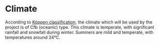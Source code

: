 # Climate

According to [Köppen classification](https://en.wikipedia.org/wiki/K%C3%B6ppen_climate_classification), the climate which will be used by the project is of Cfb (oceanic) type. This climate is temperate, with significant rainfall and snowfall during winter. Summers are mild and temperate, with temperatures around 24°C.
